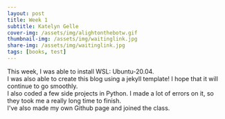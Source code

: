 ```yaml
---
layout: post
title: Week 1
subtitle: Katelyn Gelle
cover-img: /assets/img/alightonthebotw.gif
thumbnail-img: /assets/img/waitinglink.jpg
share-img: /assets/img/waitinglink.jpg
tags: [books, test]
---
```


This week, I was able to install WSL: Ubuntu-20.04.  
I was also able to create this blog using a jekyll template! I hope that it will continue to go smoothly.  
I also coded a few side projects in Python. I made a lot of errors on it, so they took me a really long time to finish.  
I've also made my own Github page and joined the class.